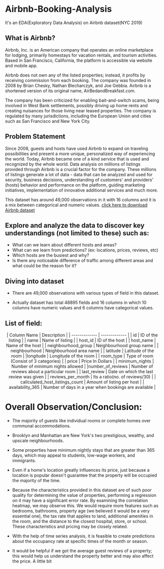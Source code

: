 # **Airbnb-Booking-Analysis**


It's an EDA(Exploratory Data Analysis) on Airbnb dataset(NYC 2019)

## **What is Airbnb?**

Airbnb, Inc. is an American company that operates an online marketplace for lodging, 
primarily homestays for vacation rentals, and tourism activities. 
Based in San Francisco, California, the platform is accessible via 
website and mobile app.    

Airbnb does not own any of the listed 
properties; instead, it profits by receiving commission from each 
booking. The company was founded in 2008 by Brian Chesky, Nathan 
Blecharczyk, and Joe Gebbia. Airbnb is a shortened version of its 
original name, AirBedandBreakfast.com.

The company has been criticized for enabling bait-and-switch scams, 
being involved in West Bank settlements, possibly driving up home 
rents and creating nuisances for those living near leased properties. 
The company is regulated by many jurisdictions, including the 
European Union and cities such as San Francisco and New York City.

## **Problem Statement**

Since 2008, guests and hosts have used Airbnb to expand on traveling possibilities and present a more unique, personalized way of experiencing the world. Today, Airbnb became one of a kind service that is used and recognized by the whole world. Data analysis on millions of listings provided through Airbnb is a crucial factor for the company. These millions of listings generate a lot of data - data that can be analyzed and used for security, business decisions, understanding of customers' and providers' (hosts) behavior and performance on the platform, guiding marketing initiatives, implementation of innovative additional services and much more.

This dataset has around 49,000 observations in it with 16 columns and it is a mix between categorical and numeric values.
[click here to download Airbnb dataset](https://drive.google.com/file/d/1ioU5r9KEYSfwgfUi22SclVkx4l1a_8ou/view?usp=sharing)

## **Explore and analyze the data to discover key understandings (not limited to these) such as:** 
* What can we learn about different hosts and areas?
* What can we learn from predictions? (ex: locations, prices, reviews, etc)
* Which hosts are the busiest and why?
* Is there any noticeable difference of traffic among different areas and what could be the reason for it? 

**Diving into dataset**
---
* There are 49,000 observations with various types of field in this dataset.

* Actually dataset has total 48895 fields and 16 columns in which 10 columns have numeric values and 6 columns have categorical values.

**List of field**:
---

<center>
| Column Name  | Description |
| ------------- | ------------- |
| id | ID of the listing  |
| name   |  Name of listing  |
| host_id  | ID of the host  |
| host_name  |  Name of the host |
| neighbourhood_group    | Neighbourhood group name |
| neighbourhood  | Neighbourhood area name   |
| latitude   | Latitude of the room   |
|longitude     | Longitude of the room  |
| room_type     | Type of room (Consist of 3 categories)  |
| price    |  Price In Dollars |
| minimum_nights    | Number of minimum nights allowed  |
|number_of_reviews     |  Number of reviews about a particular room  |
|  last_review   |  Date on which the last review was given  |
| reviews_per_month | Its a ratio(no. of reviews/30)   |
|  callculated_host_listings_count   | Amount of listing per host   |
| availability_365   | Number of days in a year when bookings are available   |
</center>


# **Overall Observation/Conclusion:**

* The majority of guests like individual rooms or complete homes over communal accommodations.

* Brooklyn and Manhattan are New York's two prestigious, wealthy, and upscale neighbourhoods.

* Some properties have minimum nightly stays that are greater than 365 days, which may appeal to students, low-wage workers, and immigrants.

* Even if a home's location greatly influences its price, just because a location is popular doesn't guarantee that the property will be occupied the majority of the time.

* Because the characteristics provided in this dataset are of such poor quality for determining the value of properties, performing a regression on it may have a significant error rate. By examining the correlation heatmap, we may observe this. We would require more features such as bedrooms, bathrooms, property age (we believed it would be a very essential one), the tax rate that applies to land, additional amenities in the room, and the distance to the closest hospital, store, or school. These characteristics and pricing may be closely related.

* With the help of time series analysis, it is feasible to create predictions about the occupancy rate at specific times of the month or season.

* It would be helpful if we got the average guest reviews of a property; this would help us understand the property better and may also affect the price. A little bit
